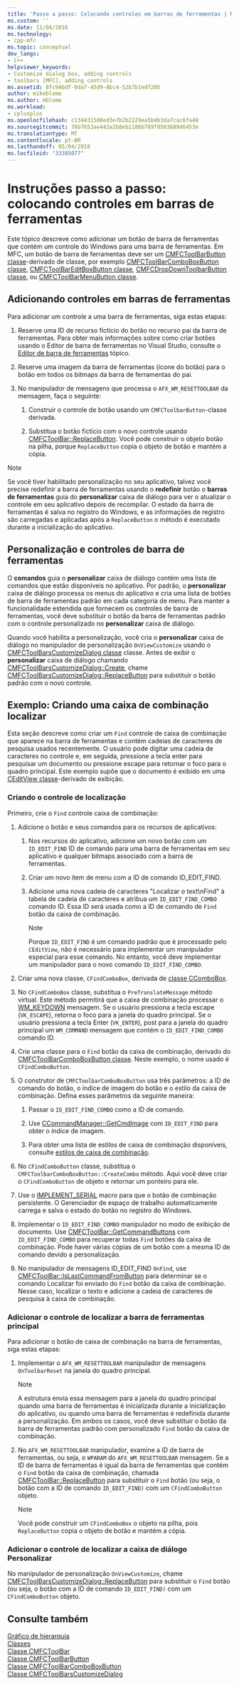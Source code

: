 ```yaml
---
title: 'Passo a passo: Colocando controles em barras de ferramentas | Microsoft Docs'
ms.custom: ''
ms.date: 11/04/2016
ms.technology:
- cpp-mfc
ms.topic: conceptual
dev_langs:
- C++
helpviewer_keywords:
- Customize dialog box, adding controls
- toolbars [MFC], adding controls
ms.assetid: 8fc94bdf-0da7-45d9-8bc4-52b7b1edf205
author: mikeblome
ms.author: mblome
ms.workload:
- cplusplus
ms.openlocfilehash: c134431500ed3e7b2b2229ea5b4b3da7cac6fa48
ms.sourcegitcommit: 76b7653ae443a2b8eb1186b789f8503609d6453e
ms.translationtype: MT
ms.contentlocale: pt-BR
ms.lasthandoff: 05/04/2018
ms.locfileid: "33385077"
---
```

# <a name="walkthrough-putting-controls-on-toolbars"></a>Instruções passo a passo: colocando controles em barras de ferramentas
Este tópico descreve como adicionar um botão de barra de ferramentas que contém um controle do Windows para uma barra de ferramentas. Em MFC, um botão de barra de ferramentas deve ser um [CMFCToolBarButton classe](../mfc/reference/cmfctoolbarbutton-class.md)-derivado de classe, por exemplo [CMFCToolBarComboBoxButton classe](../mfc/reference/cmfctoolbarcomboboxbutton-class.md), [CMFCToolBarEditBoxButton classe](../mfc/reference/cmfctoolbareditboxbutton-class.md), [CMFCDropDownToolbarButton classe](../mfc/reference/cmfcdropdowntoolbarbutton-class.md), ou [CMFCToolBarMenuButton classe](../mfc/reference/cmfctoolbarmenubutton-class.md).  
  
## <a name="adding-controls-to-toolbars"></a>Adicionando controles em barras de ferramentas  
 Para adicionar um controle a uma barra de ferramentas, siga estas etapas:  
  
1.  Reserve uma ID de recurso fictício do botão no recurso pai da barra de ferramentas. Para obter mais informações sobre como criar botões usando o Editor de barra de ferramentas no Visual Studio, consulte o [Editor de barra de ferramentas](../windows/toolbar-editor.md) tópico.  
  
2.  Reserve uma imagem da barra de ferramentas (ícone do botão) para o botão em todos os bitmaps da barra de ferramentas do pai.  
  
3.  No manipulador de mensagens que processa o `AFX_WM_RESETTOOLBAR` da mensagem, faça o seguinte:  
  
    1.  Construir o controle de botão usando um `CMFCToolbarButton`-classe derivada.  
  
    2.  Substitua o botão fictício com o novo controle usando [CMFCToolBar::ReplaceButton](../mfc/reference/cmfctoolbar-class.md#replacebutton). Você pode construir o objeto botão na pilha, porque `ReplaceButton` copia o objeto de botão e mantém a cópia.  
  
> [!NOTE]
>  Se você tiver habilitado personalização no seu aplicativo, talvez você precise redefinir a barra de ferramentas usando o **redefinir** botão o **barras de ferramentas** guia do **personalizar** caixa de diálogo para ver o atualizar o controle em seu aplicativo depois de recompilar. O estado da barra de ferramentas é salva no registro do Windows, e as informações de registro são carregadas e aplicadas após a `ReplaceButton` o método é executado durante a inicialização do aplicativo.  
  
## <a name="toolbar-controls-and-customization"></a>Personalização e controles de barra de ferramentas  
 O **comandos** guia o **personalizar** caixa de diálogo contém uma lista de comandos que estão disponíveis no aplicativo. Por padrão, o **personalizar** caixa de diálogo processa os menus do aplicativo e cria uma lista de botões de barra de ferramentas padrão em cada categoria de menu. Para manter a funcionalidade estendida que fornecem os controles de barra de ferramentas, você deve substituir o botão da barra de ferramentas padrão com o controle personalizado no **personalizar** caixa de diálogo.  
  
 Quando você habilita a personalização, você cria o **personalizar** caixa de diálogo no manipulador de personalização `OnViewCustomize` usando o [CMFCToolBarsCustomizeDialog classe](../mfc/reference/cmfctoolbarscustomizedialog-class.md) classe. Antes de exibir o **personalizar** caixa de diálogo chamando [CMFCToolBarsCustomizeDialog::Create](../mfc/reference/cmfctoolbarscustomizedialog-class.md#create), chame [CMFCToolBarsCustomizeDialog::ReplaceButton](../mfc/reference/cmfctoolbarscustomizedialog-class.md#replacebutton) para substituir o botão padrão com o novo controle.  
  
## <a name="example-creating-a-find-combo-box"></a>Exemplo: Criando uma caixa de combinação localizar  
 Esta seção descreve como criar um `Find` controle de caixa de combinação que aparece na barra de ferramentas e contém cadeias de caracteres de pesquisa usados recentemente. O usuário pode digitar uma cadeia de caracteres no controle e, em seguida, pressione a tecla enter para pesquisar um documento ou pressione escape para retornar o foco para o quadro principal. Este exemplo supõe que o documento é exibido em uma [CEditView classe](../mfc/reference/ceditview-class.md)-derivado de exibição.  
  
### <a name="creating-the-find-control"></a>Criando o controle de localização  
 Primeiro, crie o `Find` controle caixa de combinação:  
  
1.  Adicione o botão e seus comandos para os recursos de aplicativos:  
  
    1.  Nos recursos do aplicativo, adicione um novo botão com um `ID_EDIT_FIND` ID de comando para uma barra de ferramentas em seu aplicativo e qualquer bitmaps associado com a barra de ferramentas.  
  
    2.  Criar um novo item de menu com a ID de comando ID_EDIT_FIND.  
  
    3.  Adicione uma nova cadeia de caracteres "Localizar o text\nFind" à tabela de cadeia de caracteres e atribua um `ID_EDIT_FIND_COMBO` comando ID. Essa ID será usada como a ID de comando de `Find` botão da caixa de combinação.  
  
        > [!NOTE]
        >  Porque `ID_EDIT_FIND` é um comando padrão que é processado pelo `CEditView`, não é necessário para implementar um manipulador especial para esse comando.  No entanto, você deve implementar um manipulador para o novo comando `ID_EDIT_FIND_COMBO`.  
  
2.  Criar uma nova classe, `CFindComboBox`, derivada de [classe CComboBox](../mfc/reference/ccombobox-class.md).  
  
3.  No `CFindComboBox` classe, substitua o `PreTranslateMessage` método virtual. Este método permitirá que a caixa de combinação processar o [WM_KEYDOWN](http://msdn.microsoft.com/library/windows/desktop/ms646280) mensagem. Se o usuário pressiona a tecla escape (`VK_ESCAPE`), retorna o foco para a janela do quadro principal. Se o usuário pressiona a tecla Enter (`VK_ENTER`), post para a janela do quadro principal um `WM_COMMAND` mensagem que contém o `ID_EDIT_FIND_COMBO` comando ID.  
  
4.  Crie uma classe para o `Find` botão da caixa de combinação, derivado do [CMFCToolBarComboBoxButton classe](../mfc/reference/cmfctoolbarcomboboxbutton-class.md). Neste exemplo, o nome usado é `CFindComboButton`.  
  
5.  O construtor de `CMFCToolbarComboBoxButton` usa três parâmetros: a ID de comando do botão, o índice de imagem do botão e o estilo da caixa de combinação. Defina esses parâmetros da seguinte maneira:  
  
    1.  Passar o `ID_EDIT_FIND_COMBO` como a ID de comando.  
  
    2.  Use [CCommandManager::GetCmdImage](http://msdn.microsoft.com/en-us/4094d08e-de74-4398-a483-76d27a742dca) com `ID_EDIT_FIND` para obter o índice de imagem.  
  
    3.  Para obter uma lista de estilos de caixa de combinação disponíveis, consulte [estilos de caixa de combinação](../mfc/reference/styles-used-by-mfc.md#combo-box-styles).  
  
6.  No `CFindComboButton` classe, substitua o `CMFCToolbarComboBoxButton::CreateCombo` método. Aqui você deve criar o `CFindComboButton` de objeto e retornar um ponteiro para ele.  
  
7.  Use o [IMPLEMENT_SERIAL](../mfc/reference/run-time-object-model-services.md#implement_serial) macro para que o botão de combinação persistente. O Gerenciador de espaço de trabalho automaticamente carrega e salva o estado do botão no registro do Windows.  
  
8.  Implementar o `ID_EDIT_FIND_COMBO` manipulador no modo de exibição de documento. Use [CMFCToolBar::GetCommandButtons](../mfc/reference/cmfctoolbar-class.md#getcommandbuttons) com `ID_EDIT_FIND_COMBO` para recuperar todas `Find` botões da caixa de combinação. Pode haver várias cópias de um botão com a mesma ID de comando devido a personalização.  
  
9. No manipulador de mensagens ID_EDIT_FIND `OnFind`, use [CMFCToolBar::IsLastCommandFromButton](../mfc/reference/cmfctoolbar-class.md#islastcommandfrombutton) para determinar se o comando Localizar foi enviado do `Find` botão da caixa de combinação. Nesse caso, localizar o texto e adicione a cadeia de caracteres de pesquisa à caixa de combinação.  
  
### <a name="adding-the-find-control-to-the-main-toolbar"></a>Adicionar o controle de localizar a barra de ferramentas principal  
 Para adicionar o botão de caixa de combinação na barra de ferramentas, siga estas etapas:  
  
1.  Implementar o `AFX_WM_RESETTOOLBAR` manipulador de mensagens `OnToolbarReset` na janela do quadro principal.  
  
    > [!NOTE]
    >  A estrutura envia essa mensagem para a janela do quadro principal quando uma barra de ferramentas é inicializada durante a inicialização do aplicativo, ou quando uma barra de ferramentas é redefinida durante a personalização. Em ambos os casos, você deve substituir o botão da barra de ferramentas padrão com personalizado `Find` botão da caixa de combinação.  
  
2.  No `AFX_WM_RESETTOOLBAR` manipulador, examine a ID de barra de ferramentas, ou seja, o `WPARAM` do `AFX_WM_RESETTOOLBAR` mensagem. Se a ID de barra de ferramentas é igual da barra de ferramentas que contém o `Find` botão da caixa de combinação, chamada [CMFCToolBar::ReplaceButton](../mfc/reference/cmfctoolbar-class.md#replacebutton) para substituir o `Find` botão (ou seja, o botão com a ID de comando `ID_EDIT_FIND)` com um `CFindComboButton` objeto.  
  
    > [!NOTE]
    >  Você pode construir um `CFindComboBox` o objeto na pilha, pois `ReplaceButton` copia o objeto de botão e mantém a cópia.  
  
### <a name="adding-the-find-control-to-the-customize-dialog-box"></a>Adicionar o controle de localizar a caixa de diálogo Personalizar  
 No manipulador de personalização `OnViewCustomize`, chame [CMFCToolBarsCustomizeDialog::ReplaceButton](../mfc/reference/cmfctoolbarscustomizedialog-class.md#replacebutton) para substituir o `Find` botão (ou seja, o botão com a ID de comando `ID_EDIT_FIND)` com um `CFindComboButton` objeto.  
  
## <a name="see-also"></a>Consulte também  
 [Gráfico de hierarquia](../mfc/hierarchy-chart.md)   
 [Classes](../mfc/reference/mfc-classes.md)   
 [Classe CMFCToolBar](../mfc/reference/cmfctoolbar-class.md)   
 [Classe CMFCToolBarButton](../mfc/reference/cmfctoolbarbutton-class.md)   
 [Classe CMFCToolBarComboBoxButton](../mfc/reference/cmfctoolbarcomboboxbutton-class.md)   
 [Classe CMFCToolBarsCustomizeDialog](../mfc/reference/cmfctoolbarscustomizedialog-class.md)
